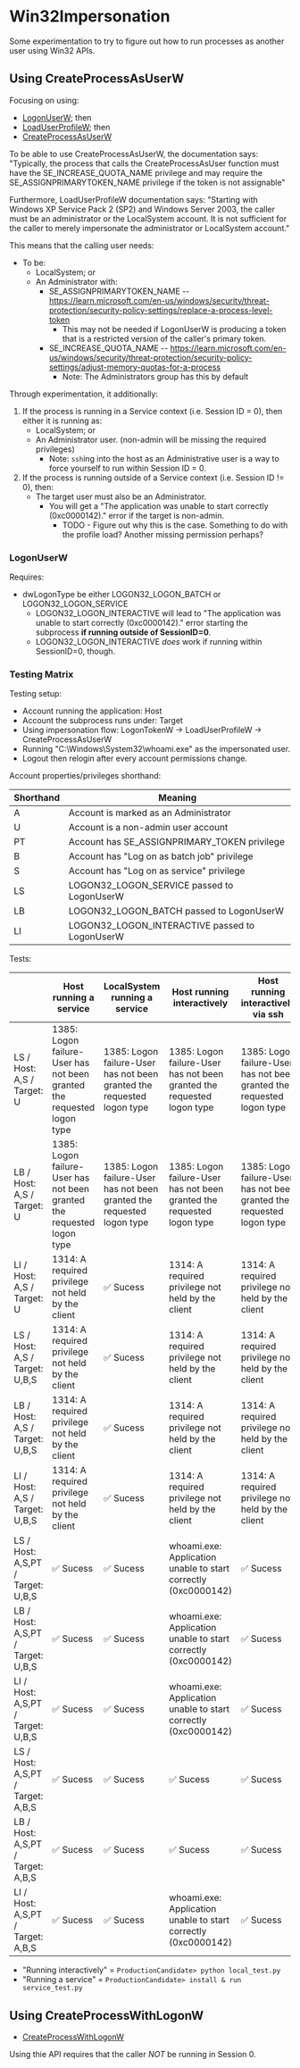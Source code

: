 # Win32Impersonation

Some experimentation to try to figure out how to run processes as another user using Win32 APIs.

## Using CreateProcessAsUserW

Focusing on using:
* [LogonUserW](https://learn.microsoft.com/en-us/windows/win32/api/winbase/nf-winbase-logonuserw); then
* [LoadUserProfileW](https://learn.microsoft.com/en-us/windows/win32/api/userenv/nf-userenv-loaduserprofilew); then
* [CreateProcessAsUserW](https://learn.microsoft.com/en-us/windows/win32/api/processthreadsapi/nf-processthreadsapi-createprocessasuserw)

To be able to use CreateProcessAsUserW, the documentation says:
"Typically, the process that calls the CreateProcessAsUser function must have the SE_INCREASE_QUOTA_NAME privilege and may require the SE_ASSIGNPRIMARYTOKEN_NAME privilege if the token is not assignable"

Furthermore, LoadUserProfileW documentation says:
"Starting with Windows XP Service Pack 2 (SP2) and Windows Server 2003, the caller must be an administrator or the LocalSystem account. It is not sufficient for the caller to merely impersonate the administrator or LocalSystem account."

This means that the calling user needs:
* To be:
    * LocalSystem; or
    * An Administrator with:
        * SE_ASSIGNPRIMARYTOKEN_NAME -- https://learn.microsoft.com/en-us/windows/security/threat-protection/security-policy-settings/replace-a-process-level-token
            * This may not be needed if LogonUserW is producing a token that is a restricted version of the caller's primary token.
        * SE_INCREASE_QUOTA_NAME -- https://learn.microsoft.com/en-us/windows/security/threat-protection/security-policy-settings/adjust-memory-quotas-for-a-process
            * Note: The Administrators group has this by default

Through experimentation, it additionally:
1. If the process is running in a Service context (i.e. Session ID = 0), then either it is running as:
    * LocalSystem; or
    * An Administrator user. (non-admin will be missing the required privileges)
        * Note: `ssh`ing into the host as an Administrative user is a way to force yourself to run within Session ID = 0.
2. If the process is running outside of a Service context (i.e. Session ID != 0), then:
    * The target user must also be an Administrator.
        * You will get a  "The application was unable to start correctly (0xc0000142)." error if the target is non-admin.
            * TODO - Figure out why this is the case. Something to do with the profile load? Another missing permission perhaps?

### LogonUserW

Requires:
* dwLogonType be either LOGON32_LOGON_BATCH or LOGON32_LOGON_SERVICE
    * LOGON32_LOGON_INTERACTIVE will lead to "The application was unable to start correctly (0xc0000142)." error starting the subprocess
      **if running outside of SessionID=0**. 
    * LOGON32_LOGON_INTERACTIVE *does* work if running within SessionID=0, though.

### Testing Matrix

Testing setup:
* Account running the application: Host
* Account the subprocess runs under: Target
* Using impersonation flow: LogonTokenW -> LoadUserProfileW -> CreateProcessAsUserW
* Running "C:\Windows\System32\whoami.exe" as the impersonated user.
* Logout then relogin after every account permissions change.

Account properties/privileges shorthand:

| Shorthand | Meaning |
| --------- | ------------------ |
| A         | Account is marked as an Administrator |
| U         | Account is a non-admin user account |
| PT        | Account has SE_ASSIGNPRIMARY_TOKEN privilege |
| B         | Account has "Log on as batch job" privilege |
| S         | Account has "Log on as service" privilege |
| LS        | LOGON32_LOGON_SERVICE passed to LogonUserW |
| LB        | LOGON32_LOGON_BATCH passed to LogonUserW |
| LI        | LOGON32_LOGON_INTERACTIVE passed to LogonUserW |

Tests:

|                                | Host running a service | LocalSystem running a service | Host running interactively | Host running interactively via ssh |
| ------------------------------ | ---------------------- | ----------------------------- | -------------------------- | ---------------------------------- |
| LS / Host: A,S / Target: U     | 1385: Logon failure-User has not been granted the requested logon type | 1385: Logon failure-User has not been granted the requested logon type  | 1385: Logon failure-User has not been granted the requested logon type | 1385: Logon failure-User has not been granted the requested logon type |
| LB / Host: A,S / Target: U     | 1385: Logon failure-User has not been granted the requested logon type | 1385: Logon failure-User has not been granted the requested logon type | 1385: Logon failure-User has not been granted the requested logon type | 1385: Logon failure-User has not been granted the requested logon type |
| LI / Host: A,S / Target: U     | 1314: A required privilege not held by the client | :white_check_mark: Sucess | 1314: A required privilege not held by the client | 1314: A required privilege not held by the client |
| LS / Host: A,S / Target: U,B,S | 1314: A required privilege not held by the client | :white_check_mark: Sucess | 1314: A required privilege not held by the client | 1314: A required privilege not held by the client |
| LB / Host: A,S / Target: U,B,S | 1314: A required privilege not held by the client | :white_check_mark: Sucess | 1314: A required privilege not held by the client | 1314: A required privilege not held by the client |
| LI / Host: A,S / Target: U,B,S | 1314: A required privilege not held by the client | :white_check_mark: Sucess | 1314: A required privilege not held by the client | 1314: A required privilege not held by the client |
| LS / Host: A,S,PT / Target: U,B,S | :white_check_mark: Sucess | :white_check_mark: Sucess | whoami.exe: Application unable to start correctly (0xc0000142) | :white_check_mark: Sucess |
| LB / Host: A,S,PT / Target: U,B,S | :white_check_mark: Sucess | :white_check_mark: Sucess | whoami.exe: Application unable to start correctly (0xc0000142) | :white_check_mark: Sucess |
| LI / Host: A,S,PT / Target: U,B,S | :white_check_mark: Sucess | :white_check_mark: Sucess | whoami.exe: Application unable to start correctly (0xc0000142) | :white_check_mark: Sucess |
| LS / Host: A,S,PT / Target: A,B,S | :white_check_mark: Sucess | :white_check_mark: Sucess | :white_check_mark: Sucess | :white_check_mark: Sucess |
| LB / Host: A,S,PT / Target: A,B,S | :white_check_mark: Sucess | :white_check_mark: Sucess | :white_check_mark: Sucess | :white_check_mark: Sucess |
| LI / Host: A,S,PT / Target: A,B,S | :white_check_mark: Sucess | :white_check_mark: Sucess | whoami.exe: Application unable to start correctly (0xc0000142) | :white_check_mark: Sucess |

* "Running interactively" = `ProductionCandidate> python local_test.py`
* "Running a service" = `ProductionCandidate> install & run service_test.py`

## Using CreateProcessWithLogonW

* [CreateProcessWithLogonW](https://learn.microsoft.com/en-us/windows/win32/api/winbase/nf-winbase-createprocesswithlogonw)

Using thie API requires that the caller *NOT* be running in Session 0.